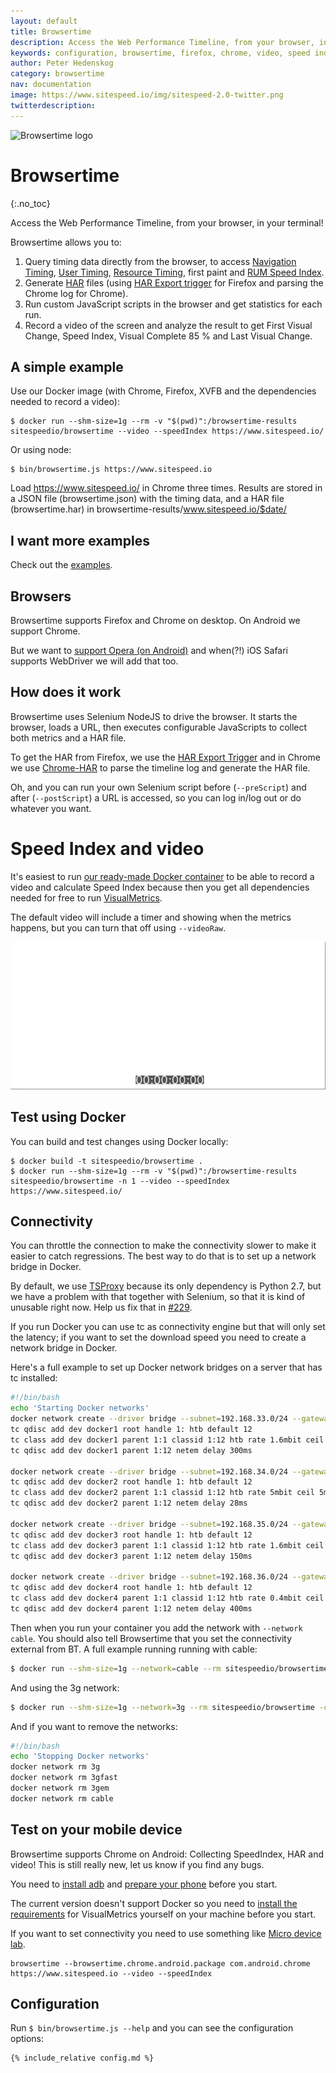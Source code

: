 ```yaml
---
layout: default
title: Browsertime
description: Access the Web Performance Timeline, from your browser, in your terminal!
keywords: configuration, browsertime, firefox, chrome, video, speed index
author: Peter Hedenskog
category: browsertime
nav: documentation
image: https://www.sitespeed.io/img/sitespeed-2.0-twitter.png
twitterdescription:
---
```


<img src="{{site.baseurl}}/img/logos/browsertime.png" class="pull-right img-big" alt="Browsertime logo" width="200" height="175">

# Browsertime
{:.no_toc}

Access the Web Performance Timeline, from your browser, in your terminal!

Browsertime allows you to:

 1. Query timing data directly from the browser, to access [Navigation Timing](http://kaaes.github.io/timing/info.html), [User Timing](http://www.html5rocks.com/en/tutorials/webperformance/usertiming/),
[Resource Timing](http://www.w3.org/TR/resource-timing/), first paint and [RUM Speed Index](https://github.com/WPO-Foundation/RUM-SpeedIndex).
 1. Generate [HAR](http://www.softwareishard.com/blog/har-12-spec/) files (using [HAR Export trigger](https://github.com/firebug/har-export-trigger) for Firefox and parsing the Chrome log for Chrome).
 1. Run custom JavaScript scripts in the browser and get statistics for each run.
 1. Record a video of the screen and analyze the result to get First Visual Change, Speed Index, Visual Complete 85 % and Last Visual Change.

## A simple example

Use our Docker image (with Chrome, Firefox, XVFB and the dependencies needed to record a video):

~~~
$ docker run --shm-size=1g --rm -v "$(pwd)":/browsertime-results sitespeedio/browsertime --video --speedIndex https://www.sitespeed.io/
~~~

Or using node:

~~~
$ bin/browsertime.js https://www.sitespeed.io
~~~

Load https://www.sitespeed.io/ in Chrome three times. Results are stored in a JSON file (browsertime.json) with the timing data, and a HAR file (browsertime.har) in browsertime-results/www.sitespeed.io/$date/

## I want more examples
Check out the [examples](https://github.com/sitespeedio/browsertime/blob/master/docs/examples/README.md).

## Browsers
Browsertime supports Firefox and Chrome on desktop. On Android we support Chrome.

But we want to [support Opera (on Android)](https://github.com/tobli/browsertime/issues/150)  and when(?!) iOS Safari supports WebDriver we will add that too.

## How does it work
Browsertime uses Selenium NodeJS to drive the browser. It starts the browser, loads a URL, then executes configurable JavaScripts to collect both metrics and a HAR file.

To get the HAR from Firefox, we use the [HAR Export Trigger](https://github.com/firebug/har-export-trigger) and in Chrome we use [Chrome-HAR](https://github.com/sitespeedio/chrome-har) to parse the timeline log and generate the HAR file.

Oh, and you can run your own Selenium script before (<code>--preScript</code>) and after (<code>--postScript</code>) a URL is accessed, so you can log in/log out or do whatever you want.

# Speed Index and video
It's easiest to run [our ready-made Docker container](https://hub.docker.com/r/sitespeedio/browsertime/) to be able to record a video and calculate Speed Index because then you get all dependencies needed for free to run [VisualMetrics](https://github.com/WPO-Foundation/visualmetrics).

The default video will include a timer and showing when the metrics happens, but you can turn that off using <code>--videoRaw</code>.

<img src="https://raw.githubusercontent.com/sitespeedio/sitespeed.io/master/docs/img/video-example.gif">

## Test using Docker
You can build and test changes using Docker locally:

~~~
$ docker build -t sitespeedio/browsertime .
$ docker run --shm-size=1g --rm -v "$(pwd)":/browsertime-results sitespeedio/browsertime -n 1 --video --speedIndex https://www.sitespeed.io/
~~~

## Connectivity

You can throttle the connection to make the connectivity slower to make it easier to catch regressions. The best way to do that is to set up a network bridge in Docker.

By default, we use [TSProxy](https://github.com/WPO-Foundation/tsproxy) because its only dependency is Python 2.7, but we have a problem with that together with Selenium, so that it is kind of unusable right now. Help us fix that in [#229](https://github.com/sitespeedio/browsertime/issues/229).

If you run Docker you can use tc as connectivity engine but that will only set the latency; if you want to set the download speed you need to create a network bridge in Docker.

Here's a full example to set up Docker network bridges on a server that has tc installed:

~~~bash
#!/bin/bash
echo 'Starting Docker networks'
docker network create --driver bridge --subnet=192.168.33.0/24 --gateway=192.168.33.10 --opt "com.docker.network.bridge.name"="docker1" 3g
tc qdisc add dev docker1 root handle 1: htb default 12
tc class add dev docker1 parent 1:1 classid 1:12 htb rate 1.6mbit ceil 1.6mbit
tc qdisc add dev docker1 parent 1:12 netem delay 300ms

docker network create --driver bridge --subnet=192.168.34.0/24 --gateway=192.168.34.10 --opt "com.docker.network.bridge.name"="docker2" cable
tc qdisc add dev docker2 root handle 1: htb default 12
tc class add dev docker2 parent 1:1 classid 1:12 htb rate 5mbit ceil 5mbit
tc qdisc add dev docker2 parent 1:12 netem delay 28ms

docker network create --driver bridge --subnet=192.168.35.0/24 --gateway=192.168.35.10 --opt "com.docker.network.bridge.name"="docker3" 3gfast
tc qdisc add dev docker3 root handle 1: htb default 12
tc class add dev docker3 parent 1:1 classid 1:12 htb rate 1.6mbit ceil 1.6mbit
tc qdisc add dev docker3 parent 1:12 netem delay 150ms

docker network create --driver bridge --subnet=192.168.36.0/24 --gateway=192.168.36.10 --opt "com.docker.network.bridge.name"="docker4" 3gem
tc qdisc add dev docker4 root handle 1: htb default 12
tc class add dev docker4 parent 1:1 classid 1:12 htb rate 0.4mbit ceil 0.4mbit
tc qdisc add dev docker4 parent 1:12 netem delay 400ms
~~~

Then when you run your container you add the network with <code>--network cable</code>. You should also tell Browsertime that you set the connectivity external from BT. A full example running running with cable:

~~~bash
$ docker run --shm-size=1g --network=cable --rm sitespeedio/browsertime -c cable --connectivity.engine external --speedIndex --video https://www.sitespeed.io/
~~~

And using the 3g network:

~~~bash
$ docker run --shm-size=1g --network=3g --rm sitespeedio/browsertime -c 3g --nnconnectivity.engine external --speedIndex --video https://www.sitespeed.io/
~~~

And if you want to remove the networks:

~~~bash
#!/bin/bash
echo 'Stopping Docker networks'
docker network rm 3g
docker network rm 3gfast
docker network rm 3gem
docker network rm cable
~~~

## Test on your mobile device
Browsertime supports Chrome on Android: Collecting SpeedIndex, HAR and video! This is still really new, let us know if you find any bugs.

You need to [install adb](https://www.sitespeed.io/documentation/sitespeed.io/mobile-phones/#desktop) and [prepare your phone](https://www.sitespeed.io/documentation/sitespeed.io/mobile-phones/#on-your-phone) before you start.

The current version doesn't support Docker so you need to [install the requirements](https://github.com/sitespeedio/docker-visualmetrics-deps/blob/master/Dockerfile) for VisualMetrics yourself on your machine before you start.

If you want to set connectivity you need to use something like [Micro device lab](https://github.com/phuedx/micro-device-lab).

~~~
browsertime --browsertime.chrome.android.package com.android.chrome https://www.sitespeed.io --video --speedIndex
~~~

## Configuration
Run <code>$ bin/browsertime.js --help</code> and you can see the configuration options:

~~~help
{% include_relative config.md %}
~~~
